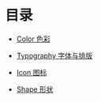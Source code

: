 # 目录

- [Color 色彩](color.md)

- [Typography 字体与排版](typography.md)

- [Icon 图标](icon.md)

- [Shape 形状 ](shape.md)

